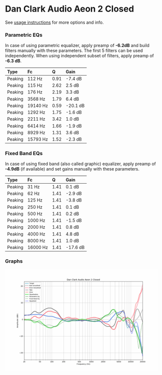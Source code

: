 # Dan Clark Audio Aeon 2 Closed
See [usage instructions](https://github.com/jaakkopasanen/AutoEq#usage) for more options and info.

### Parametric EQs
In case of using parametric equalizer, apply preamp of **-6.2dB** and build filters manually
with these parameters. The first 5 filters can be used independently.
When using independent subset of filters, apply preamp of **-6.3 dB**.

| Type    | Fc       |    Q | Gain     |
|:--------|:---------|:-----|:---------|
| Peaking | 112 Hz   | 0.91 | -7.4 dB  |
| Peaking | 115 Hz   | 2.62 | 2.5 dB   |
| Peaking | 176 Hz   | 2.19 | 3.3 dB   |
| Peaking | 3568 Hz  | 1.79 | 6.4 dB   |
| Peaking | 19140 Hz | 0.59 | -20.1 dB |
| Peaking | 1292 Hz  | 1.75 | -1.6 dB  |
| Peaking | 2211 Hz  | 3.42 | 1.0 dB   |
| Peaking | 6414 Hz  | 1.66 | -1.9 dB  |
| Peaking | 8929 Hz  | 1.31 | 3.6 dB   |
| Peaking | 15793 Hz | 1.52 | -2.3 dB  |

### Fixed Band EQs
In case of using fixed band (also called graphic) equalizer, apply preamp of **-4.9dB**
(if available) and set gains manually with these parameters.

| Type    | Fc       |    Q | Gain     |
|:--------|:---------|:-----|:---------|
| Peaking | 31 Hz    | 1.41 | 0.1 dB   |
| Peaking | 62 Hz    | 1.41 | -2.9 dB  |
| Peaking | 125 Hz   | 1.41 | -3.8 dB  |
| Peaking | 250 Hz   | 1.41 | 0.1 dB   |
| Peaking | 500 Hz   | 1.41 | 0.2 dB   |
| Peaking | 1000 Hz  | 1.41 | -1.5 dB  |
| Peaking | 2000 Hz  | 1.41 | 0.8 dB   |
| Peaking | 4000 Hz  | 1.41 | 4.8 dB   |
| Peaking | 8000 Hz  | 1.41 | 1.0 dB   |
| Peaking | 16000 Hz | 1.41 | -17.6 dB |

### Graphs
![](./Dan%20Clark%20Audio%20Aeon%202%20Closed.png)